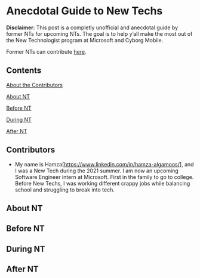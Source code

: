 # Anecdotal Guide to New Techs
**Disclaimer**: This post is a completly unofficial and anecdotal guide by former NTs for upcoming NTs. The goal is to help y’all make the most out of the New Technologist program at Microsoft and Cyborg Mobile. 

Former NTs can contribute [here](CONTRIBUTE.md).

## Contents
[About the Contributors](##contributors)

[About NT](##about-nt)

[Before NT](##before-nt)

[During NT](##during-nt)

[After NT](##after-nt)


## Contributors
* My name is Hamza[https://www.linkedin.com/in/hamza-algamoos/], and I was a New Tech during the 2021 summer. I am now an upcoming Software Engineer intern at Microsoft. First in the family to go to college. Before New Techs, I was working different crappy jobs while balancing school and struggling to break into tech. 

## About NT

## Before NT

## During NT

## After NT

